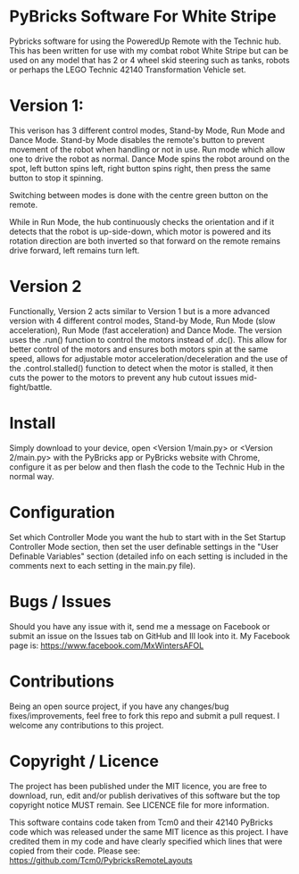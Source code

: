 # PyBricks Software For White Stripe

Pybricks software for using the PoweredUp Remote with the Technic hub. This has been written for use with my combat robot White Stripe but can be used on any model that has 2 or 4 wheel skid steering such as tanks, robots or perhaps the LEGO Technic 42140 Transformation Vehicle set.

# Version 1:
This verison has 3 different control modes, Stand-by Mode, Run Mode and Dance Mode. Stand-by Mode disables the remote's button to prevent movement of the robot when handling or not in use. Run mode which allow one to drive the robot as normal. Dance Mode spins the robot around on the spot, left button spins left, right button spins right, then press the same button to stop it spinning. 

Switching between modes is done with the centre green button on the remote.

While in Run Mode, the hub continuously checks the orientation and if it detects that the robot is up-side-down, which motor is powered and its rotation direction are both inverted so that forward on the remote remains drive forward, left remains turn left.

# Version 2
Functionally, Version 2 acts similar to Version 1 but is a more advanced version with 4 different control modes, Stand-by Mode, Run Mode (slow acceleration), Run Mode (fast acceleration) and Dance Mode.
The version uses the .run() function to control the motors instead of .dc(). This allow for better control of the motors and ensures both motors spin at the same speed, allows for adjustable motor acceleration/deceleration and the use of the .control.stalled() function to detect when the motor is stalled, it then cuts the power to the motors to prevent any hub cutout issues mid-fight/battle.

# Install

Simply download to your device, open <Version 1/main.py> or <Version 2/main.py> with the PyBricks app or PyBricks website with Chrome, configure it as per below and then flash the code to the Technic Hub in the normal way.

# Configuration

Set which Controller Mode you want the hub to start with in the Set Startup Controller Mode section, then set the user definable settings in the "User Definable Variables" section (detailed info on each setting is included in the comments next to each setting in the main.py file).

# Bugs / Issues

Should you have any issue with it, send me a message on Facebook or submit an issue on the Issues tab on GitHub and Ill look into it. 
My Facebook page is: https://www.facebook.com/MxWintersAFOL

# Contributions

Being an open source project, if you have any changes/bug fixes/improvements, feel free to fork this repo and submit a pull request. I welcome any contributions to this project.

# Copyright / Licence

The project has been published under the MIT licence, you are free to download, run, edit and/or publish derivatives of this software but the top copyright notice MUST remain. See LICENCE file for more information.

This software contains code taken from Tcm0 and their 42140 PyBricks code which was released under the same MIT licence as this project. I have credited them in my code and have clearly specified which lines that were copied from their code.
Please see: https://github.com/Tcm0/PybricksRemoteLayouts
